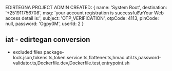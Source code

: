 EDIRTEGNA PROJECT
ADMIN CREATED: {
name: 'System Root',
destination: '+251911756708',
msg: 'your account registration is successful!\nYour Web access detail is:',
subject: 'OTP_VERIFICATION',
otpCode: 4113,
pinCode: null,
password: 'Ogpy0M',
userId: 2
}

## iat - edirtegan conversion

- excluded files
  package-lock.json,tokens.ts,token.service.ts,flattener.ts,hmac.util.ts,password-validator.ts,Dockerfile.dev,Dockerfile.test,entrypoint.sh
